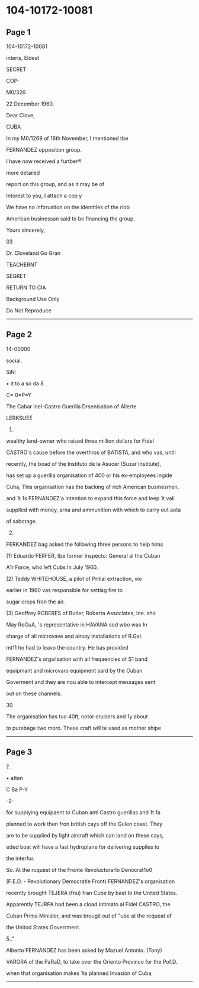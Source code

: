 # 104-10172-10081

## Page 1

104-10172-10081

interis, Eldest

SECRET

COP-

M0/326

22 December 1960.

Dear Clove,

CUBA

In my M0/1269 of 16th November, I mentioned tbe

FERNANDEZ opposition group.

I have now received a furtber®

more detailed

report on this group, and as it may be of

Intorest to you, I attach a cop y

We have no inforustion on the identitles of the riob

American businessan said to be financing the group.

Yours sincerely,

03

Dr. Cloveland Go Gran

TEACHERNT

SEGRET

RETURN TO CIA

Background Use Only

Do Not Reproduce

---

## Page 2

14-00000

social.

SiN:

• it to a so da 8

C= 0=P=Y

The Cabar Inel-Castro Guerilla Drsenisation of Allerte

LERKSUEE

1.

wealthy land-owner who raised three million dollars for Fidel

CASTRO's cause before the overthros of BATISTA, and who vas, until

recently, the boad of the Instituto de la Asucer (Suzar Institute),

has set up a guerilla organisation of 400 or his ex-employees ingide

Cuha, This organisation has the backing of rich American businesmen,

and 1t 1s FERNANDEZ'a Intention to expand this force and leep 1t vall

supplled with money, arna and ammunition with which to carry out aota

of sabotage.

2.

FERKANDEZ bag asked the following three persons to help hims

(1) Eduardo FERFER, tbe former Inspecto: General al the Cuban

A1r Force, who left Cubs In July 1960.

(2) Teddy WHITEHOUSE, a pilot of Pritial extraction, vio

earlier in 1960 vas responsible for settlag fire to

sugar crops fron the air.

(3) Geoffrey ROBERES of Butler, Roberta Associates, Ine. sho

May RoGuA, 's representative in HAVANA sod wbo was In

charge of all microvave and airsay installations of R.Gal.

mt11 ho had to leavo the country. He bas provided

FERNANDEZ's orgailsation with all freqaencies of S1 band

equipmant and microvaro equipment sard by the Cuban

Goverment and they are nou able to intercept messages sent

out on these channels.

30

The organisation has tuo 40ft, notor cruisers and 1y about

to purebage two moro. These craft will te used as mother shipe

---

## Page 3

?.

• atten

C Ba P-Y

-2-

for supplying equipaent to Cuban anti Castro guerillas and 1t 1a

planned to work then fron british cays off the Gulen coast. They

are to be supplied by light aircraft which can land on these cays,

eded boat will have a fast hydroplane for delivering suppiles to

the interfor.

So. At the roquest of the Fronte Revoluctorarlo Denocrat1o0

(F.E.D. - Revolutionary Democratle Front) FERNANDEZ's organisation

recently brought TEJERA (fnu) fran Cube by bast to the United States.

Apparently TEJRPA had been a cload Intimato al Fidel CASTRO, the

Cuban Prima Minister, and was brougit out of "ube at the requeat of

the Unitod States Goverrment.

5.."

Alberto FERNANDEZ has been asked by Mazuel Antonio. (Tony)

VARORA of the PaRaD, to take over the Oriento Provinco for the Pof.D.

when that organisation makes 1ts planned Invasion of Cuba,

---

